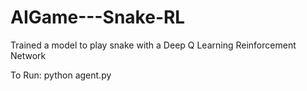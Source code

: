 # AIGame---Snake-RL
Trained a model to play snake with a Deep Q Learning Reinforcement Network

To Run:
python agent.py
